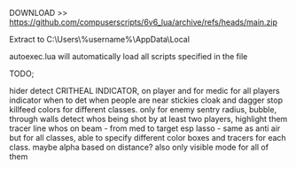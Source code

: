 DOWNLOAD >> https://github.com/compuserscripts/6v6_lua/archive/refs/heads/main.zip

Extract to C:\\Users\\%username%\\AppData\\Local

autoexec.lua will automatically load all scripts specified in the file



TODO;

hider detect
CRITHEAL INDICATOR, on player and for medic for all players
indicator when to det when people are near stickies
cloak and dagger stop
killfeed colors for different classes. only for enemy
sentry radius, bubble, through walls
detect whos being shot by at least two players, highlight them
tracer line whos on beam - from med to target
esp lasso - same as anti air but for all classes, able to specify different color boxes and tracers for each class. maybe alpha based on distance? also only visible mode for all of them
